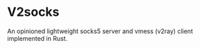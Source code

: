 V2socks
=======

An opinioned lightweight socks5 server and vmess (v2ray) client implemented in Rust.